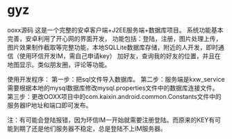 gyz
===

ooxx源码
这是一个完整的安卓客户端+J2EE服务端+数据库项目。
系统功能基本完善，安卓利用了开心网的界面开发，
功能包括：登陆，注册，图片处理上传，图片效果制作截取等完整功能，本地SQLLite数据库存储，附近的人开发，即时通信（使用环信开发IM，需自己申请key）
          加好友，查询我的好友的位置，并且在地图显示。类似朋友圈，评论等功能。
          
使用开发程序：
第一步：把sql文件导入数据库。
第二步：服务端是kxw_service
需要根据本地的mysql数据库修改mysql.properties文件中的数据库连接文件。
第三步：更改OOXX项目中的com.kaixin.android.common.Constants文件中的服务器IP地址和端口即可发布。


注：有可能会登陆报错，因为环信IM一开始就需要注册登陆。而原来的KEY有可能到期了还是他们服务器不稳定，总是登陆不上IM服务器。
